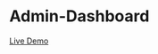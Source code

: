 # Admin-Dashboard

<a href="https://kingdallas24.github.io/Admin-Dashboard/" rel="nofollow">Live Demo</a>
